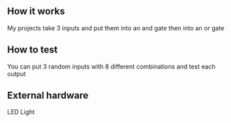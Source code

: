 <!---

This file is used to generate your project datasheet. Please fill in the information below and delete any unused
sections.

You can also include images in this folder and reference them in the markdown. Each image must be less than
512 kb in size, and the combined size of all images must be less than 1 MB.
-->

## How it works

My projects take 3 inputs and put them into an and gate then into an or gate

## How to test

You can put 3 random inputs with 8 different combinations and test each output

## External hardware

LED Light
